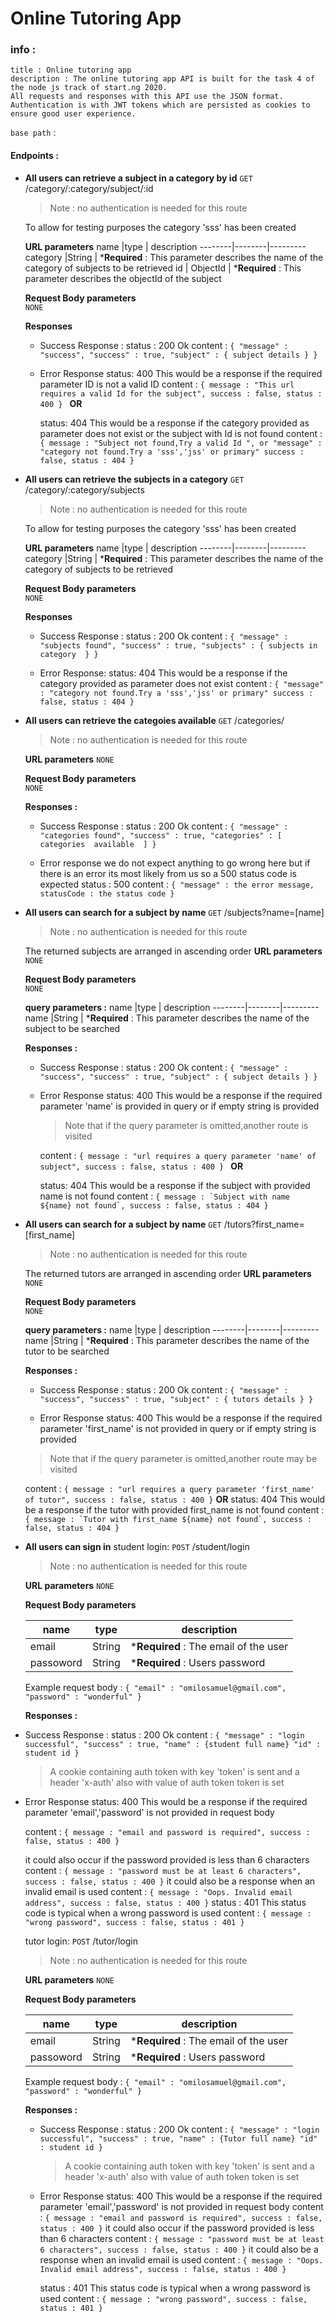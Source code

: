 # Online Tutoring App

### info : 
    title : Online tutoring app
    description : The online tutoring app API is built for the task 4 of the node js track of start.ng 2020.
    All requests and responses with this API use the JSON format.
    Authentication is with JWT tokens which are persisted as cookies to ensure good user experience. 
    
`base path`  : 
#### Endpoints :
* **All users can retrieve a subject in a category by id**
    `GET` /category/:category/subject/:id
    > Note : no authentication is needed for this route
    
    To allow for testing purposes the category 'sss' has been created 

    **URL parameters**
    name |type   | description
    --------|--------|---------
    category |String | ***Required** : This parameter  describes the name of the category of subjects to be retrieved
    id | ObjectId | ***Required** : This parameter describes the objectId of the subject 

    **Request Body parameters**  
    `NONE`
    
    **Responses**
    * Success Response :
    status : 200 Ok
    content : 
            ```{
                "message" : "success",
                "success" : true,
                "subject" : {
                    subject details
                }
            }
            ```
            
    * Error Response
    status: 400 
    This would be a response if the required parameter ID is not a valid ID 
    content : 
            ```{
               message : "This url requires a valid Id for the subject",
                success : false,
                status : 400
            }
            ```
             **OR**
            
        status: 404
    This would be a response if the category provided as parameter does not exist or the subject with Id is not found
    content : 
            ```{
               message : "Subject not found,Try a valid Id ",
               or "message" : "category not found.Try a 'sss','jss' or primary"
                success : false,
                status : 404
            }
            ```
* **All users can retrieve the subjects in a category**
    `GET` /category/:category/subjects
    > Note : no authentication is needed for this route
    
    To allow for testing purposes the category 'sss' has been created 
            
    **URL parameters**
    name |type   | description
    --------|--------|---------
    category |String | ***Required** : This parameter  describes the name of the category of subjects to be retrieved
    
    **Request Body parameters**  
    `NONE`
    
    **Responses**
    * Success Response :
    status : 200 Ok
    content : 
            ```{
                "message" : "subjects found",
                "success" : true,
                "subjects" : {
                    subjects in category 
                }
            }
            ```
            
    * Error Response: 
    status: 404
    This would be a response if the category provided as parameter does not exist 
    content : 
            ```{
                "message" : "category not found.Try a 'sss','jss' or primary"
                success : false,
                status : 404
            }
            ```
    
* **All users can retrieve the categoies available**
    `GET` /categories/
    > Note : no authentication is needed for this route
    
    **URL parameters**
    `NONE`
    
    **Request Body parameters**  
    `NONE`
    
    **Responses :**
    * Success Response :
    status : 200 Ok
    content : 
            ```{
                "message" : "categories found",
                "success" : true,
                "categories" : [
                    categories  available 
                ]
            }
            ```
            
    * Error response
    we do not expect anything to go wrong here but if there is an error its most likely from us so a 500 status code is expected
    status : 500
    content : 
            ```{
                "message" : the error message,
                statusCode : the status code
            }
            ```
            
* **All users can search for a subject by name**
    `GET` /subjects?name=[name]
    > Note : no authentication is needed for this route
    
    The returned subjects are arranged in ascending order
    **URL parameters**
    `NONE`
    
    **Request Body parameters**  
    `NONE`
    
    **query parameters :**
    name |type   | description
    --------|--------|---------
    name |String | ***Required** : This parameter  describes the name of the subject to be searched
  
     **Responses :**
    * Success Response :
    status : 200 Ok
    content : 
            ```{
                "message" : "success",
                "success" : true,
                "subject" : {
                    subject details
                }
            }
            ```
  * Error Response
    status: 400 
    This would be a response if the required parameter 'name' is provided in query or if empty string is provided
    > Note that if the query parameter is omitted,another route is visited
    
    content : 
            ```{
               message : "url requires a query parameter 'name' of subject",
                success : false,
                status : 400
            }
            ```
             **OR**
             
    status: 404
    This would be a response if the subject with provided name is not found
    content : 
            ```{
               message : `Subject with name ${name} not found`,
                    success : false,
                    status : 404
            }
            ```
            
* **All users can search for a subject by name**
    `GET` /tutors?first_name=[first_name]
    > Note : no authentication is needed for this route
    
    The returned tutors are arranged in ascending order
    **URL parameters**
    `NONE`
    
    **Request Body parameters**  
    `NONE`
    
     **query parameters :**
    name |type   | description
    --------|--------|---------
    name |String | ***Required** : This parameter  describes the name of the tutor to be searched
  
     **Responses :**
    * Success Response :
    status : 200 Ok
     content : 
            ```{
                "message" : "success",
                "success" : true,
                "subject" : {
                    tutors details
                }
            }
            ```
            
    * Error Response
        status: 400 
    This would be a response if the required parameter 'first_name' is not provided in query or if empty string is provided
    > Note that if the query parameter is omitted,another route may be visited
    
    content : 
            ```{
               message : "url requires a query parameter 'first_name' of tutor",
                success : false,
                status : 400
            }```
                        **OR**
    status: 404
    This would be a response if the tutor with provided first_name is not found
    content : 
            ```{
               message : `Tutor with first_name ${name} not found`,
                    success : false,
                    status : 404
            }
            ```
            
* **All users can sign in**
    student login:
    `POST` /student/login

     > Note : no authentication is needed for this route
     
    **URL parameters**
    `NONE`
    
    **Request Body parameters**  
    
     name |type   | description
    --------|--------|---------
    email |String | ***Required** : The email of the user 
    passoword| String|***Required** : Users password
    
    Example request body : 
            ```{
                    "email" : "omilosamuel@gmail.com",
                    "password" : "wonderful"
                }```
            
    **Responses :**
* Success Response :
    status : 200 Ok
     content : 
            ```{
                "message" : "login successful",
                "success" : true,
                "name" : {student full name}
                "id" : student id
            }
            ```
     > A cookie containing auth token with key 'token' is sent and a header 'x-auth' also with value of auth token token is set
* Error Response
    status: 400 
    This would be a response if the required parameter 'email','password' is not provided in request body
    
    content : 
            ```{
               message : "email and password is required",
                success : false,
                status : 400
            }```
            
    it could also occur if the password provided is less than 6 characters 
        content :
             ```{
               message : "password must be at least 6 characters",
                success : false,
                status : 400
            }```
    it could also be a response when an invalid email is used
        content :
             ```{
               message : "Oops. Invalid email address",
                success : false,
                status : 400
            }```
        status : 401
            This status code is typical when a wrong password is used
        content :
             ```{
               message : "wrong password",
                success : false,
                status : 401
            }```
        
    tutor login:
    `POST` /tutor/login

     > Note : no authentication is needed for this route
     
    **URL parameters**
    `NONE`
    
    **Request Body parameters**  
    
     name |type   | description
    --------|--------|---------
    email |String | ***Required** : The email of the user 
    passoword| String|***Required** : Users password
    
     Example request body : 
            ```{
                    "email" : "omilosamuel@gmail.com",
                    "password" : "wonderful"
                }```
                
     **Responses :**
    * Success Response :
    status : 200 Ok
     content : 
            ```{
                "message" : "login successful",
                "success" : true,
                "name" : {Tutor full name}
                "id" : student id
            }
            ```
        > A cookie containing auth token with key 'token' is sent and a header 'x-auth' also with value of auth token token is set
        
    * Error Response
    status: 400 
    This would be a response if the required parameter 'email','password' is not provided in request body
    content : 
            ```{
               message : "email and password is required",
                success : false,
                status : 400
            }```
        it could also occur if the password provided is less than 6 characters 
        content :
             ```{
               message : "password must be at least 6 characters",
                success : false,
                status : 400
            }```
        it could also be a response when an invalid email is used
        content :
             ```{
               message : "Oops. Invalid email address",
                success : false,
                status : 400
            }```
            
        status : 401
        This status code is typical when a wrong password is used
        content :
             ```{
               message : "wrong password",
                success : false,
                status : 401
            }```